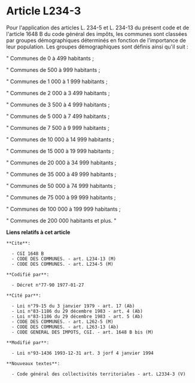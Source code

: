 # Article L234-3

Pour l'application des articles L. 234-5 et L. 234-13 du présent code et de l'article 1648 B du code général des impôts, les
communes sont classées par groupes démographiques déterminés en fonction de l'importance de leur population. Les groupes
démographiques sont définis ainsi qu'il suit :

" Communes de       0 à     499 habitants ;

" Communes de     500 à     999 habitants ;

" Communes de   1 000 à   1 999 habitants ;

" Communes de   2 000 à   3 499 habitants ;

" Communes de   3 500 à   4 999 habitants ;

" Communes de   5 000 à   7 499 habitants ;

" Communes de   7 500 à   9 999 habitants ;

" Communes de  10 000 à  14 999 habitants ;

" Communes de  15 000 à  19 999 habitants ;

" Communes de  20 000 à  34 999 habitants ;

" Communes de  35 000 à  49 999 habitants ;

" Communes de  50 000 à  74 999 habitants ;

" Communes de  75 000 à  99 999 habitants ;

" Communes de 100 000 à 199 999 habitants ;

" Communes de 200 000 habitants et plus. "

**Liens relatifs à cet article**

	**Cite**:

	  - CGI 1648 B
	  - CODE DES COMMUNES. - art. L234-13 (M)
	  - CODE DES COMMUNES. - art. L234-5 (M)

	**Codifié par**:

	  - Décret n°77-90 1977-01-27

	**Cité par**:

	  - Loi n°79-15 du 3 janvier 1979 - art. 17 (Ab)
	  - Loi n°83-1186 du 29 décembre 1983 - art. 4 (Ab)
	  - Loi n°83-1186 du 29 décembre 1983 - art. 5 (Ab)
	  - CODE DES COMMUNES. - art. L262-5 (M)
	  - CODE DES COMMUNES. - art. L263-13 (Ab)
	  - CODE GENERAL DES IMPOTS, CGI. - art. 1648 B bis (M)

	**Modifié par**:

	  - Loi n°93-1436 1993-12-31 art. 3 jorf 4 janvier 1994

	**Nouveaux textes**:

	  - Code général des collectivités territoriales - art. L2334-3 (V)
